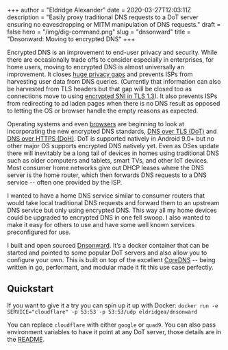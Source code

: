 +++
author = "Eldridge Alexander"
date = 2020-03-27T12:03:11Z
description = "Easily proxy traditional DNS requests to a DoT server ensuring no eavesdropping or MITM manipulation of DNS requests."
draft = false
hero = "/img/dig-command.png"
slug = "dnsonward"
title = "Dnsonward: Moving to encrypted DNS"
+++

Encrypted DNS is an improvement to end-user privacy and security. While there are occasionally trade offs to consider especially in enterprises, for home users, moving to encrypted DNS is almost universally an improvement. It closes [huge privacy gaps](https://www.eff.org/deeplinks/2019/09/encrypted-dns-could-help-close-biggest-privacy-gap-internet-why-are-some-groups) and prevents ISPs from harvesting user data from DNS queries. (Currently that information can also be harvested from TLS headers but that gap will be closed too as connections move to using [encrypted SNI in TLS 1.3](https://blog.cloudflare.com/encrypted-sni/)). It also prevents ISPs from redirecting to ad laden pages when there is no DNS result as opposed to letting the OS or browser handle the empty reasons as expected. 

Operating systems and even [browsers](https://blog.mozilla.org/blog/2020/02/25/firefox-continues-push-to-bring-dns-over-https-by-default-for-us-users/?utm_content=buffer85f7d&utm_medium=social&utm_source=twitter.com&utm_campaign=buffer) are beginning to look at incorporating the new encrypted DNS standards, [DNS over TLS (DoT)](https://en.wikipedia.org/wiki/DNS_over_TLS) and [DNS over HTTPS (DoH)](https://en.wikipedia.org/wiki/DNS_over_HTTPS). DoT is supported natively in Android 9.0+ but no other major OS supports encrypted DNS natively yet. Even as OSes update there will inevitably be a long tail of devices in homes using traditional DNS such as older computers and tablets, smart TVs, and other IoT devices. Most consumer home networks give out DHCP leases where the DNS server is the home router, which then forwards DNS requests to a DNS service -- often one provided by the ISP. 

I wanted to have a home DNS service similar to consumer routers that would take local traditional DNS requests and forward them to an upstream DNS service but only using encrypted DNS. This way all my home devices could be upgraded to encrypted DNS in one fell swoop. I also wanted to make it easy for others to use and have some well known services preconfigured for use.

I built and open sourced [Dnsonward](https://github.com/eldridgea/dnsonward). It’s a docker container that can be started and pointed to some popular DoT servers and also allow you to configure your own. This is built on top of the excellent [CoreDNS](https://coredns.io/) -- being written in go, performant, and modular made it fit this use case perfectly.

## Quickstart 

If you want to give it a try you can spin up it up with Docker:
`docker run -e SERVICE="cloudflare" -p 53:53 -p 53:53/udp eldridgea/dnsonward`

You can replace `cloudflare` with either `google` or `quad9`. You can also pass environment variables to have it point at any DoT server, those details are in the [README](https://github.com/eldridgea/dnsonward).
